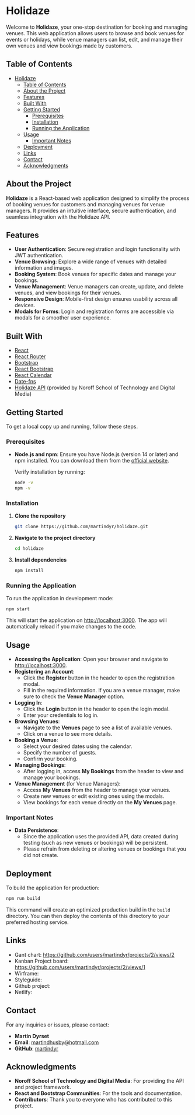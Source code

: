 
# Holidaze

Welcome to **Holidaze**, your one-stop destination for booking and managing venues. This web application allows users to browse and book venues for events or holidays, while venue managers can list, edit, and manage their own venues and view bookings made by customers.

## Table of Contents

- [Holidaze](#holidaze)
  - [Table of Contents](#table-of-contents)
  - [About the Project](#about-the-project)
  - [Features](#features)
  - [Built With](#built-with)
  - [Getting Started](#getting-started)
    - [Prerequisites](#prerequisites)
    - [Installation](#installation)
    - [Running the Application](#running-the-application)
  - [Usage](#usage)
    - [Important Notes](#important-notes)
  - [Deployment](#deployment)
  - [Links](#links)
  - [Contact](#contact)
  - [Acknowledgments](#acknowledgments)

## About the Project

**Holidaze** is a React-based web application designed to simplify the process of booking venues for customers and managing venues for venue managers. It provides an intuitive interface, secure authentication, and seamless integration with the Holidaze API.

## Features

- **User Authentication**: Secure registration and login functionality with JWT authentication.
- **Venue Browsing**: Explore a wide range of venues with detailed information and images.
- **Booking System**: Book venues for specific dates and manage your bookings.
- **Venue Management**: Venue managers can create, update, and delete venues, and view bookings for their venues.
- **Responsive Design**: Mobile-first design ensures usability across all devices.
- **Modals for Forms**: Login and registration forms are accessible via modals for a smoother user experience.

## Built With

- [React](https://reactjs.org/)
- [React Router](https://reactrouter.com/)
- [Bootstrap](https://getbootstrap.com/)
- [React Bootstrap](https://react-bootstrap.github.io/)
- [React Calendar](https://www.npmjs.com/package/react-calendar)
- [Date-fns](https://date-fns.org/)
- [Holidaze API](https://docs.noroff.dev/holidaze) (provided by Noroff School of Technology and Digital Media)

## Getting Started

To get a local copy up and running, follow these steps.

### Prerequisites

- **Node.js and npm**: Ensure you have Node.js (version 14 or later) and npm installed. You can download them from the [official website](https://nodejs.org/).

  Verify installation by running:

  ```bash
  node -v
  npm -v
  ```

### Installation

1. **Clone the repository**

   ```bash
   git clone https://github.com/martindyr/holidaze.git
   ```

2. **Navigate to the project directory**

   ```bash
   cd holidaze
   ```

3. **Install dependencies**

   ```bash
   npm install
   ```

### Running the Application

To run the application in development mode:

```bash
npm start
```

This will start the application on [http://localhost:3000](http://localhost:3000). The app will automatically reload if you make changes to the code.

## Usage

- **Accessing the Application**: Open your browser and navigate to [http://localhost:3000](http://localhost:3000).
- **Registering an Account**:
  - Click the **Register** button in the header to open the registration modal.
  - Fill in the required information. If you are a venue manager, make sure to check the **Venue Manager** option.
- **Logging In**:
  - Click the **Login** button in the header to open the login modal.
  - Enter your credentials to log in.
- **Browsing Venues**:
  - Navigate to the **Venues** page to see a list of available venues.
  - Click on a venue to see more details.
- **Booking a Venue**:
  - Select your desired dates using the calendar.
  - Specify the number of guests.
  - Confirm your booking.
- **Managing Bookings**:
  - After logging in, access **My Bookings** from the header to view and manage your bookings.
- **Venue Management** (for Venue Managers):
  - Access **My Venues** from the header to manage your venues.
  - Create new venues or edit existing ones using the modals.
  - View bookings for each venue directly on the **My Venues** page.

### Important Notes

- **Data Persistence**:
  - Since the application uses the provided API, data created during testing (such as new venues or bookings) will be persistent.
  - Please refrain from deleting or altering venues or bookings that you did not create.

## Deployment

To build the application for production:

```bash
npm run build
```

This command will create an optimized production build in the `build` directory. You can then deploy the contents of this directory to your preferred hosting service.

## Links
- Gant chart: https://github.com/users/martindyr/projects/2/views/2
- Kanban Project board: https://github.com/users/martindyr/projects/2/views/1
- Wirframe: 
- Styleguide:
- Github project:
- Netlify:

## Contact

For any inquiries or issues, please contact:

- **Martin Dyrset**
- **Email**: [martindhusby@hotmail.com](mailto:martindhusby@hotmail.com)
- **GitHub**: [martindyr](https://github.com/martindyr)

## Acknowledgments

- **Noroff School of Technology and Digital Media**: For providing the API and project framework.
- **React and Bootstrap Communities**: For the tools and documentation.
- **Contributors**: Thank you to everyone who has contributed to this project.
